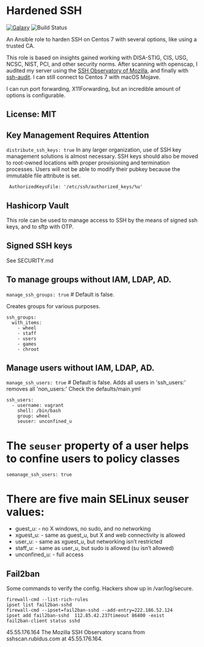 # Hardened SSH
[![Galaxy](https://img.shields.io/badge/galaxy-dockpack.secure__ssh-blue.svg?style=flat)](https://galaxy.ansible.com/dockpack/secure_ssh)
![Build Status](https://api.travis-ci.com/dockpack/secure_ssh.svg)

An Ansible role to harden SSH on Centos 7 with several options, like using a trusted CA.

This role is based on insights gained working with DISA-STIG, CIS, USG, NCSC, NIST, PCI, and other security norms. After scanning with openscap, I audited my server using the [SSH Observatory of Mozilla](https://observatory.mozilla.org), and finally with [ssh-audit](https://github.com/arthepsy/ssh-audit). I can still connect to Centos 7 with macOS Mojave.

I can run port forwarding, X11Forwarding, but an incredible amount of options is configurable.


## License: MIT



Key Management Requires Attention
---------------------------------

`distribute_ssh_keys: true`
In any larger organization, use of SSH key management solutions is almost
necessary. SSH keys should also be moved to root-owned locations with proper provisioning and termination processes. Users will not be able to modify their
pubkey because the immutable file attribute is set.

` AuthorizedKeysFile: '/etc/ssh/authorized_keys/%u'`


Hashicorp Vault
---------------
This role can be used to manage access to SSH by the means of signed ssh keys,
and to sftp with OTP.

Signed SSH keys
---------------

See SECURITY.md


To manage groups  without IAM, LDAP, AD.
----------------------------------------
`manage_ssh_groups: true` # Default is false.

Creates groups for various purposes.
```
ssh_groups:
  with_items:
    - wheel
    - staff
    - users
    - games
    - chroot
```

Manage users without IAM, LDAP, AD.
--------------------------------------
`manage_ssh_users: true` # Default is false.
Adds all users in 'ssh_users:' removes all 'non_users:'
Check the defaults/main.yml

```
ssh_users:
  - username: vagrant
    shell: /bin/bash
    group: wheel
    seuser: unconfined_u
```

# The `seuser` property of a user helps to confine users to policy classes
`semanage_ssh_users: true`

# There are five main SELinux seuser values:
- guest\_u: - no X windows, no sudo, and no networking
- xguest\_u: - same as guest\_u, but X and web connectivity is allowed
- user\_u: - same as xguest\_u, but networking isn’t restricted
- staff\_u: - same as user\_u, but sudo is allowed (su isn’t allowed)
- unconfined\_u: - full access


Fail2ban
--------

Some commands to verify the config. Hackers show up in /var/log/secure.

```
firewall-cmd --list-rich-rules
ipset list fail2ban-sshd
firewall-cmd --ipset=fail2ban-sshd --add-entry=222.186.52.124
ipset add fail2ban-sshd  112.85.42.237timeout 86400 -exist
fail2ban-client status sshd
```

45.55.176.164 The Mozilla SSH Observatory scans from sshscan.rubidus.com at 45.55.176.164.
